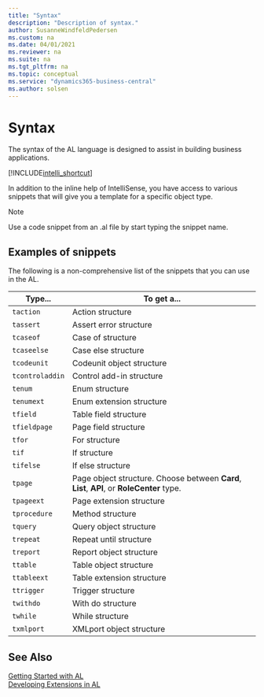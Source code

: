 ```yaml
---
title: "Syntax"
description: "Description of syntax."
author: SusanneWindfeldPedersen
ms.custom: na
ms.date: 04/01/2021
ms.reviewer: na
ms.suite: na
ms.tgt_pltfrm: na
ms.topic: conceptual
ms.service: "dynamics365-business-central"
ms.author: solsen
---
```


# Syntax

The syntax of the AL language is designed to assist in building business applications.

[!INCLUDE[intelli_shortcut](includes/intelli_shortcut.md)]

In addition to the inline help of IntelliSense, you have access to various snippets that will give you a template for a specific object type. 

> [!NOTE]  
> Use a code snippet from an .al file by start typing the snippet name.

## <a name="ExamplesOfSnippets"></a> Examples of snippets

The following is a non-comprehensive list of the snippets that you can use in the AL.

|Type... | To get a... |
|--------|-------------|
|`taction`|Action structure|
|`tassert`| Assert error structure|
|`tcaseof`| Case of structure|
|`tcaseelse`| Case else structure|
|`tcodeunit`| Codeunit object structure|
|`tcontroladdin`| Control add-in structure|
|`tenum`|Enum structure|
|`tenumext`|Enum extension structure|
|`tfield`| Table field structure|
|`tfieldpage`| Page field structure|
|`tfor`| For structure|
|`tif`| If structure|
|`tifelse`| If else structure|
|`tpage`| Page object structure. Choose between **Card**, **List**, **API**, or **RoleCenter** type. |
|`tpageext`| Page extension structure|
|`tprocedure`| Method structure |
|`tquery`| Query object structure | 
|`trepeat`| Repeat until structure|
|`treport`| Report object structure|
|`ttable`| Table object structure|
|`ttableext`| Table extension structure|
|`ttrigger`| Trigger structure|
|`twithdo`| With do structure|
|`twhile`| While structure|
|`txmlport`| XMLport object structure|

## See Also

[Getting Started with AL](devenv-get-started.md)   
[Developing Extensions in AL](devenv-dev-overview.md)
